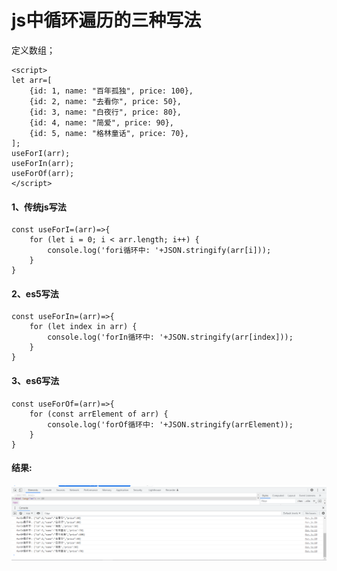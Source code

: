 # js中循环遍历的三种写法

定义数组；

```
<script>
let arr=[
    {id: 1, name: "百年孤独", price: 100},
    {id: 2, name: "去看你", price: 50},
    {id: 3, name: "白夜行", price: 80},
    {id: 4, name: "简爱", price: 90},
    {id: 5, name: "格林童话", price: 70},
];
useForI(arr);
useForIn(arr);
useForOf(arr);
</script>
```

#### 1、传统js写法

```
const useForI=(arr)=>{
    for (let i = 0; i < arr.length; i++) {
        console.log('fori循环中: '+JSON.stringify(arr[i]));
    }
}
```

#### 2、es5写法

```
const useForIn=(arr)=>{
    for (let index in arr) {
        console.log('forIn循环中: '+JSON.stringify(arr[index]));
    }
}
```

#### 3、es6写法

```
const useForOf=(arr)=>{
    for (const arrElement of arr) {
        console.log('forOf循环中: '+JSON.stringify(arrElement));
    }
}
```

#### 结果:

![1](.\images\1.png)

